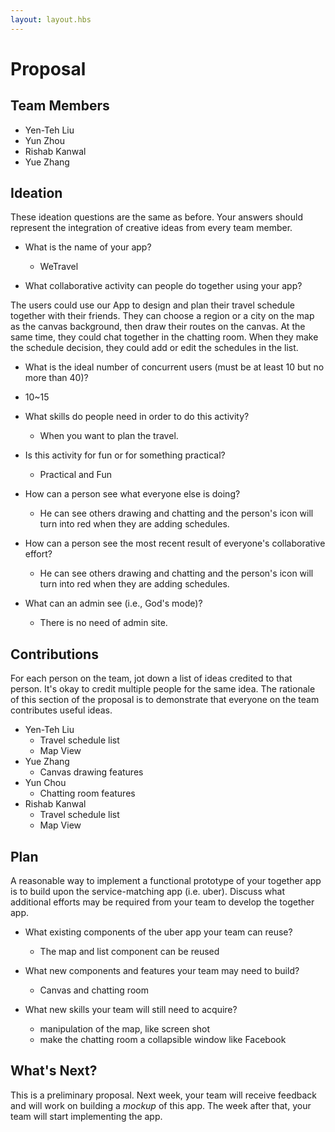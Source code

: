 ```yaml
---
layout: layout.hbs
---
```


# Proposal

## Team Members

* Yen-Teh Liu
* Yun Zhou
* Rishab Kanwal
* Yue Zhang

## Ideation

These ideation questions are the same as before. Your answers should represent
the integration of creative ideas from every team member.

* What is the name of your app?

	* WeTravel

* What collaborative activity can people do together using your app?

The users could use our App to design and plan their travel schedule together with their friends. They can choose a region or a city on the map as the canvas background, then draw their routes on the canvas. At the same time, they could chat together in the chatting room. When they make the schedule decision, they could add or edit the schedules in the list.

* What is the ideal number of concurrent users (must be at least 10 but no more than 40)?

 * 10~15

* What skills do people need in order to do this activity?

	* When you want to plan the travel.

* Is this activity for fun or for something practical?

	* Practical and Fun 

* How can a person see what everyone else is doing?

	* He can see others drawing and chatting and the person's icon will turn into red when they are adding schedules.

* How can a person see the most recent result of everyone's collaborative effort?

	* He can see others drawing and chatting and the person's icon will turn into red when they are adding schedules.

* What can an admin see (i.e., God's mode)?

	* There is no need of admin site.

## Contributions

For each person on the team, jot down a list of ideas credited to that person.
It's okay to credit multiple people for the same idea. The rationale of this
section of the proposal is to demonstrate that everyone on the team contributes
useful ideas.

* Yen-Teh Liu
  * Travel schedule list 
  * Map View
* Yue Zhang
  * Canvas drawing features
* Yun Chou
  * Chatting room features
* Rishab Kanwal
  * Travel schedule list 
  * Map View

## Plan

A reasonable way to implement a functional prototype of your together app
is to build upon the service-matching app (i.e. uber). Discuss what additional
efforts may be required from your team to develop the together app.

* What existing components of the uber app your team can reuse?

	* The map and list component can be reused

* What new components and features your team may need to build?

	* Canvas and chatting room

* What new skills your team will still need to acquire?

	* manipulation of the map, like screen shot
	* make the chatting room a collapsible window like Facebook 

## What's Next?

This is a preliminary proposal. Next week, your team will receive feedback and
will work on building a _mockup_ of this app. The week after that, your team
will start implementing the app.
